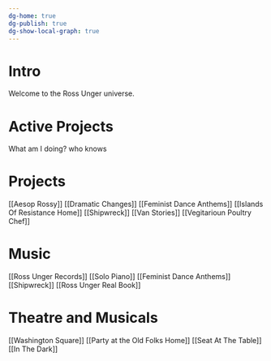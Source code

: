 ```yaml
---
dg-home: true
dg-publish: true
dg-show-local-graph: true
---
```

# Intro
Welcome to the Ross Unger universe.

# Active Projects
What am I doing? who knows 

# Projects
[[Aesop Rossy]]
[[Dramatic Changes]]
[[Feminist Dance Anthems]]
[[Islands Of Resistance Home]]
[[Shipwreck]]
[[Van Stories]]
[[Vegitarioun Poultry Chef]]

# Music
[[Ross Unger Records]]
[[Solo Piano]]
[[Feminist Dance Anthems]]
[[Shipwreck]]
[[Ross Unger Real Book]]


# Theatre and Musicals
[[Washington Square]]
[[Party at the Old Folks Home]]
[[Seat At The Table]]
[[In The Dark]]